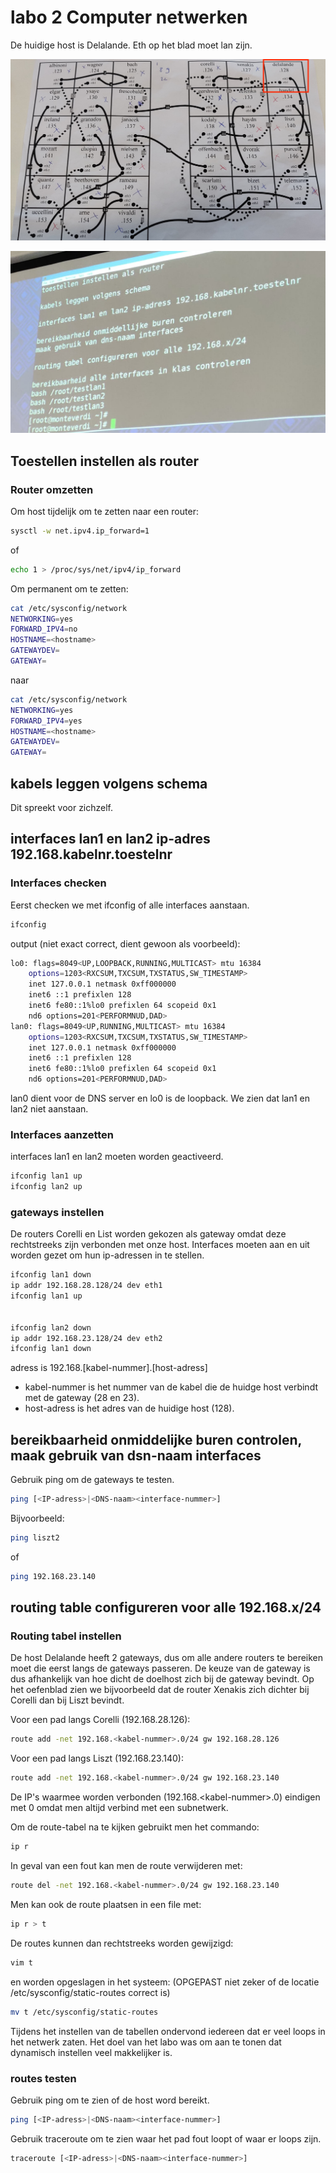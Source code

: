 # labo 2 Computer netwerken

De huidige host is Delalande.
Eth op het blad moet lan zijn.

![alt text](images/map.jpg "map")


![alt text](images/opdracht.jpg "map")
## Toestellen instellen als router

### Router omzetten

Om host tijdelijk om te zetten naar een router:

```bash
sysctl -w net.ipv4.ip_forward=1
```

of

```bash
echo 1 > /proc/sys/net/ipv4/ip_forward
```

Om permanent om te zetten:

```bash
cat /etc/sysconfig/network
NETWORKING=yes
FORWARD_IPV4=no
HOSTNAME=<hostname>
GATEWAYDEV=
GATEWAY=
```

naar

```bash
cat /etc/sysconfig/network
NETWORKING=yes
FORWARD_IPV4=yes
HOSTNAME=<hostname>
GATEWAYDEV=
GATEWAY=
```

## kabels leggen volgens schema

Dit spreekt voor zichzelf.

## interfaces lan1 en lan2 ip-adres 192.168.kabelnr.toestelnr

### Interfaces checken

Eerst checken we met ifconfig of alle interfaces aanstaan.

```bash
ifconfig
```

output (niet exact correct, dient gewoon als voorbeeld):

```bash
lo0: flags=8049<UP,LOOPBACK,RUNNING,MULTICAST> mtu 16384
	options=1203<RXCSUM,TXCSUM,TXSTATUS,SW_TIMESTAMP>
	inet 127.0.0.1 netmask 0xff000000
	inet6 ::1 prefixlen 128
	inet6 fe80::1%lo0 prefixlen 64 scopeid 0x1
	nd6 options=201<PERFORMNUD,DAD>
lan0: flags=8049<UP,RUNNING,MULTICAST> mtu 16384
	options=1203<RXCSUM,TXCSUM,TXSTATUS,SW_TIMESTAMP>
	inet 127.0.0.1 netmask 0xff000000
	inet6 ::1 prefixlen 128
	inet6 fe80::1%lo0 prefixlen 64 scopeid 0x1
	nd6 options=201<PERFORMNUD,DAD>
```

lan0 dient voor de DNS server en lo0 is de loopback.
We zien dat lan1 en lan2 niet aanstaan.

### Interfaces aanzetten

interfaces lan1 en lan2 moeten worden geactiveerd.

```bash
ifconfig lan1 up
ifconfig lan2 up
```

### gateways instellen

De routers Corelli en List worden gekozen als gateway omdat deze rechtstreeks zijn verbonden met onze host.
Interfaces moeten aan en uit worden gezet om hun ip-adressen in te stellen.

```bash
ifconfig lan1 down
ip addr 192.168.28.128/24 dev eth1
ifconfig lan1 up


ifconfig lan2 down
ip addr 192.168.23.128/24 dev eth2
ifconfig lan1 down
```

adress is 192.168.[kabel-nummer].[host-adress]

* kabel-nummer is het nummer van de kabel die de huidge host verbindt met de gateway (28 en 23).
* host-adress is het adres van de huidige host (128).

## bereikbaarheid onmiddelijke buren controlen, maak gebruik van dsn-naam interfaces

Gebruik ping om de gateways te testen.

```bash
ping [<IP-adress>|<DNS-naam><interface-nummer>]
```

Bijvoorbeeld:

```bash
ping liszt2
```

of

```bash
ping 192.168.23.140
```

## routing table configureren voor alle 192.168.x/24

### Routing tabel instellen

De host Delalande heeft 2 gateways, dus om alle andere routers te bereiken moet die eerst langs de gateways passeren.
De keuze van de gateway is dus afhankelijk van hoe dicht de doelhost zich bij de gateway bevindt.
Op het oefenblad zien we bijvoorbeeld dat de router Xenakis zich dichter bij Corelli dan bij Liszt bevindt.

Voor een pad langs Corelli (192.168.28.126):

```bash
route add -net 192.168.<kabel-nummer>.0/24 gw 192.168.28.126
```

Voor een pad langs Liszt (192.168.23.140):

```bash
route add -net 192.168.<kabel-nummer>.0/24 gw 192.168.23.140
```

De IP's waarmee worden verbonden (192.168.\<kabel-nummer>.0) eindigen met 0 omdat men altijd verbind met een subnetwerk.

Om de route-tabel na te kijken gebruikt men het commando:

```bash
ip r
```

In geval van een fout kan men de route verwijderen met:

```bash
route del -net 192.168.<kabel-nummer>.0/24 gw 192.168.23.140
```

Men kan ook de route plaatsen in een file met:

```bash
ip r > t
```

De routes kunnen dan rechtstreeks worden gewijzigd:

```bash
vim t
```

en worden opgeslagen in het systeem:
(OPGEPAST niet zeker of de locatie /etc/sysconfig/static-routes correct is)

```bash
mv t /etc/sysconfig/static-routes
```

Tijdens het instellen van de tabellen ondervond iedereen dat er veel loops in het netwerk zaten.
Het doel van het labo was om aan te tonen dat dynamisch instellen veel makkelijker is.

### routes testen

Gebruik ping om te zien of de host word bereikt.

```bash
ping [<IP-adress>|<DNS-naam><interface-nummer>]
```

Gebruik traceroute om te zien waar het pad fout loopt of waar er loops zijn.

```bash
traceroute [<IP-adress>|<DNS-naam><interface-nummer>]
```
